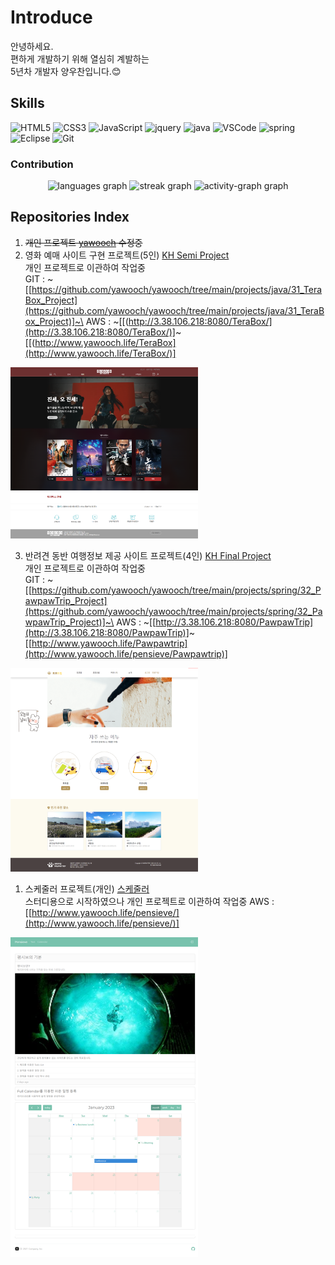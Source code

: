 # Introduce

안녕하세요.\
편하게 개발하기 위해 열심히 계발하는\
5년차 개발자 양우찬입니다.😊

## Skills
![HTML5](https://img.shields.io/badge/-HTML5-F05032?style=for-the-badge&logo=html5&labelColor=000000)
![CSS3](https://img.shields.io/badge/-CSS3-007ACC?style=for-the-badge&logo=css3&labelColor=000000&logoColor=007ACC)
![JavaScript](https://img.shields.io/badge/JavaScript-F7DF1E?style=for-the-badge&logo=javascript&labelColor=000000&color=F7DF1E)
![jquery](https://img.shields.io/badge/jquery-0769AD?style=for-the-badge&logo=jquery&labelColor=000000&color=0769AD)
![java](https://img.shields.io/badge/java-78A083?style=for-the-badge&logo=java&labelColor=000000)
![VSCode](https://img.shields.io/badge/-VSCode-0087D2?style=for-the-badge&logo=visualstudio&labelColor=000000)
![spring](https://img.shields.io/badge/spring-6DB33F?style=for-the-badge&logo=spring&labelColor=000000)
![Eclipse](https://img.shields.io/badge/-Eclipse-2C2255?style=for-the-badge&logo=Eclipse&labelColor=000000)
![Git](https://img.shields.io/badge/-Git-F05032?style=for-the-badge&logo=git&labelColor=000000)


### Contribution

<div align="center">
  <img src="https://github-readme-stats.vercel.app/api/top-langs?username=yawooch&locale=en&hide_title=false&layout=compact&card_width=320&langs_count=5&theme=gruvbox&hide_border=false&order=2" height="150" alt="languages graph"  />
  <img src="https://streak-stats.demolab.com?user=yawooch&locale=en&mode=daily&theme=gruvbox&hide_border=false&border_radius=5&order=3" height="150" alt="streak graph"  />
  <img src="https://github-readme-activity-graph.vercel.app/graph?username=yawooch&radius=16&theme=gruvbox&area=true&order=5&custom_title=Contribution%20Graph" height="240" alt="activity-graph graph"  />
</div>




## Repositories Index
1. ~~개인 프로젝트 [yawooch](https://github.com/yawooch/yawooch) 수정중~~
2. 영화 예매 사이트 구현 프로젝트(5인) [KH Semi Project](https://github.com/yawooch/TerraBoxProject/tree/master)\
개인 프로젝트로 이관하여 작업중\
GIT : ~[[https://github.com/yawooch/yawooch/tree/main/projects/java/31_TeraBox_Project](https://github.com/yawooch/yawooch/tree/main/projects/java/31_TeraBox_Project)]~\
AWS : ~[[(http://3.38.106.218:8080/TeraBox/](http://3.38.106.218:8080/TeraBox/)]~
[[(http://www.yawooch.life/TeraBox](http://www.yawooch.life/TeraBox/)]

<img src="https://github.com/yawooch/TerraBoxProject/blob/master/%EC%82%B0%EC%B6%9C%EB%AC%BC/TeraBox.mainpage.png" width="300" alt="KH Semi Project"  />

3. 반려견 동반 여행정보 제공 사이트 프로젝트(4인) [KH Final Project](https://github.com/yawooch/KHFinalProject)\
개인 프로젝트로 이관하여 작업중\
GIT : ~[[https://github.com/yawooch/yawooch/tree/main/projects/spring/32_PawpawTrip_Project](https://github.com/yawooch/yawooch/tree/main/projects/spring/32_PawpawTrip_Project)]~\
AWS : ~[[http://3.38.106.218:8080/PawpawTrip](http://3.38.106.218:8080/PawpawTrip)]~
[[http://www.yawooch.life/Pawpawtrip](http://www.yawooch.life/pensieve/Pawpawtrip)]

<img src="https://github.com/yawooch/KHFinalProject/blob/main/pawpawtripImage.png" width="300" alt="KH Final Project"  />


1. 스케줄러 프로젝트(개인) [스케줄러](https://github.com/yawooch/pensieve)\
스터디용으로 시작하였으나 개인 프로젝트로 이관하여 작업중
AWS : [[http://www.yawooch.life/pensieve/](http://www.yawooch.life/pensieve/)]

<img src="https://github.com/yawooch/yawooch/blob/main/projects/spring/PensieveMainPage.png" width="300" alt="Pensieve Project"  />
